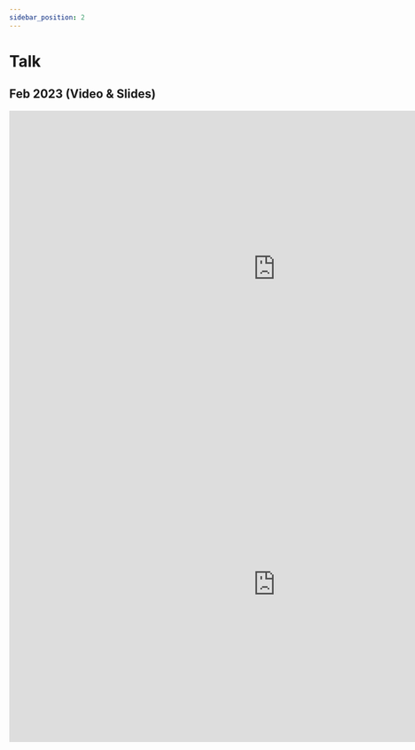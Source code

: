 ```yaml
---
sidebar_position: 2
---
```


# Talk

## Feb 2023 (Video & Slides)

<iframe title="vimeo-player" src="https://player.vimeo.com/video/801389215?h=38ffa6ab15" width="960" height="569" frameBorder="0" allowFullScreen></iframe>

<iframe src="https://docs.google.com/presentation/d/e/2PACX-1vS7nzWjbZMdZvVBX1YZ0rPRGlW0ilDFZtxgMqLKhouHCIDwrCmrMXR9-HA7Q2XrCG3Qfr1yFMrSvf_y/embed?start=false&loop=false&delayms=5000" frameBorder="0" width="960" height="569" allowFullScreen mozallowfullscreen="true" webkitallowfullscreen="true">Loading...</iframe>
